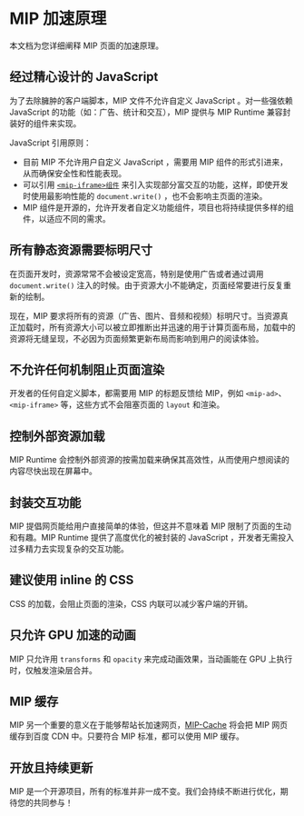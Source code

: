 # MIP 加速原理

本文档为您详细阐释 MIP 页面的加速原理。

## 经过精心设计的 JavaScript

为了去除臃肿的客户端脚本，MIP 文件不允许自定义 JavaScript 。对一些强依赖 JavaScript 的功能（如：广告、统计和交互），MIP 提供与 MIP Runtime 兼容封装好的组件来实现。

JavaScript 引用原则：

- 目前 MIP 不允许用户自定义 JavaScript ，需要用 MIP 组件的形式引进来，从而确保安全性和性能表现。
- 可以引用 [`<mip-iframe>组件`](/examples/mip/mip-iframe.html) 来引入实现部分富交互的功能，这样，即使开发时使用最影响性能的 `document.write()` ，也不会影响主页面的渲染。
- MIP 组件是开源的，允许开发者自定义功能组件，项目也将持续提供多样的组件，以适应不同的需求。

## 所有静态资源需要标明尺寸

在页面开发时，资源常常不会被设定宽高，特别是使用广告或者通过调用 `document.write()` 注入的时候。由于资源大小不能确定，页面经常要进行反复重新的绘制。

现在，MIP 要求将所有的资源（广告、图片、音频和视频）标明尺寸。当资源真正加载时，所有资源大小可以被立即推断出并迅速的用于计算页面布局，加载中的资源将无缝呈现，不必因为页面频繁更新布局而影响到用户的阅读体验。

## 不允许任何机制阻止页面渲染

开发者的任何自定义脚本，都需要用 MIP 的标题反馈给 MIP，例如 `<mip-ad>`、`<mip-iframe>` 等，这些方式不会阻塞页面的 `layout` 和渲染。

## 控制外部资源加载

MIP Runtime 会控制外部资源的按需加载来确保其高效性，从而使用户想阅读的内容尽快出现在屏幕中。

## 封装交互功能

MIP 提倡网页能给用户直接简单的体验，但这并不意味着 MIP 限制了页面的生动和有趣。MIP Runtime 提供了高度优化的被封装的 JavaScript ，开发者无需投入过多精力去实现复杂的交互功能。

## 建议使用 inline 的 CSS

CSS 的加载，会阻止页面的渲染，CSS 内联可以减少客户端的开销。

## 只允许 GPU 加速的动画

MIP 只允许用 `transforms` 和 `opacity` 来完成动画效果，当动画能在 GPU 上执行时，仅触发渲染层合并。

## MIP 缓存

MIP 另一个重要的意义在于能够帮站长加速网页，[MIP-Cache](/doc/2-tech/3-mip-cache.html) 将会把 MIP 网页缓存到百度 CDN 中。只要符合 MIP 标准，都可以使用 MIP 缓存。

## 开放且持续更新

MIP 是一个开源项目，所有的标准并非一成不变。我们会持续不断进行优化，期待您的共同参与！
